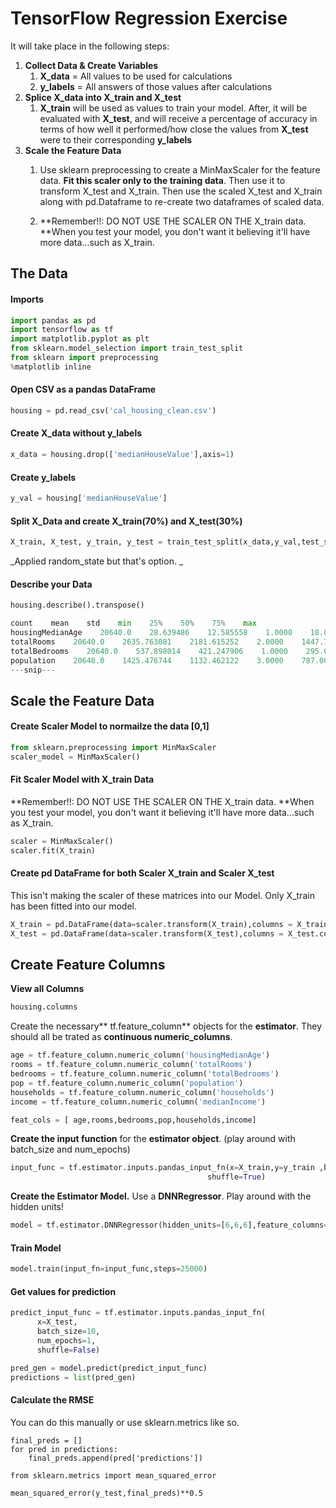 # TensorFlow Regression Exercise

It will take place in the following steps:

1. **Collect Data & Create Variables**
   1. **X\_data** = All values to be used for calculations
   2. **y\_labels** = All answers of those values after calculations
2. **Splice X\_data into X\_train and X\_test**
   1. **X\_train** will be used as values to train your model. After, it will be evaluated with **X\_test**, and will receive a percentage of accuracy in terms of how well it performed/how close the values from **X\_test** were to their corresponding **y\_labels**
3. **Scale the Feature Data**  
   1. Use sklearn preprocessing to create a MinMaxScaler for the feature data. **Fit this scaler only to the training data**. Then use it to transform X\_test and X\_train. Then use the scaled X\_test and X\_train along with pd.Dataframe to re-create two dataframes of scaled data.

   1. **Remember!!: DO NOT USE THE SCALER ON THE X\_train data. **When you test your model, you don't want it believing it'll have more data...such as X\_train.

## The Data

#### Imports

```py
import pandas as pd
import tensorflow as tf
import matplotlib.pyplot as plt
from sklearn.model_selection import train_test_split
from sklearn import preprocessing
%matplotlib inline
```

#### Open CSV as a pandas DataFrame

```py
housing = pd.read_csv('cal_housing_clean.csv')
```

#### Create X\_data without y\_labels

```py
x_data = housing.drop(['medianHouseValue'],axis=1)
```

#### Create y\_labels

```py
y_val = housing['medianHouseValue']
```

#### Split X\_Data and create X\_train\(70%\) and X\_test\(30%\)

```py
X_train, X_test, y_train, y_test = train_test_split(x_data,y_val,test_size=0.3,random_state=101)
```

_Applied random\_state but that's option. _

#### Describe your Data

```py
housing.describe().transpose()
```

```py
count    mean    std    min    25%    50%    75%    max
housingMedianAge    20640.0    28.639486    12.585558    1.0000    18.0000    29.0000    37.00000    52.0000
totalRooms    20640.0    2635.763081    2181.615252    2.0000    1447.7500    2127.0000    3148.00000    39320.0000
totalBedrooms    20640.0    537.898014    421.247906    1.0000    295.0000    435.0000    647.00000    6445.0000
population    20640.0    1425.476744    1132.462122    3.0000    787.0000    1166.0000    1725.00000    35682.0000
---snip---
```

## Scale the Feature Data

#### Create Scaler Model to normailze the data \[0,1\]

```py
from sklearn.preprocessing import MinMaxScaler
scaler_model = MinMaxScaler()
```

#### Fit Scaler Model with X\_train Data

**Remember!!: DO NOT USE THE SCALER ON THE X\_train data. **When you test your model, you don't want it believing it'll have more data...such as X\_train.

```py
scaler = MinMaxScaler()
scaler.fit(X_train)
```

#### Create pd DataFrame for both Scaler X\_train and Scaler X\_test

This isn't making the scaler of these matrices into our Model. Only X\_train has been fitted into our model.

```py
X_train = pd.DataFrame(data=scaler.transform(X_train),columns = X_train.columns,index=X_train.index)
X_test = pd.DataFrame(data=scaler.transform(X_test),columns = X_test.columns,index=X_test.index)
```

## Create Feature Columns

**View all Columns**

```py
housing.columns
```

Create the necessary** tf.feature\_column** objects for the **estimator**. They should all be trated as **continuous numeric\_columns**.

```py
age = tf.feature_column.numeric_column('housingMedianAge')
rooms = tf.feature_column.numeric_column('totalRooms')
bedrooms = tf.feature_column.numeric_column('totalBedrooms')
pop = tf.feature_column.numeric_column('population')
households = tf.feature_column.numeric_column('households')
income = tf.feature_column.numeric_column('medianIncome')

feat_cols = [ age,rooms,bedrooms,pop,households,income]
```

**Create the input function** for the **estimator object**. \(play around with batch\_size and num\_epochs\)

```py
input_func = tf.estimator.inputs.pandas_input_fn(x=X_train,y=y_train ,batch_size=10,num_epochs=1000,
                                            shuffle=True)
```

**Create the Estimator Model.** Use a **DNNRegressor**. Play around with the hidden units!

```py
model = tf.estimator.DNNRegressor(hidden_units=[6,6,6],feature_columns=feat_cols)
```

#### **Train Model**

```py
model.train(input_fn=input_func,steps=25000)
```

#### Get values for prediction

```py
predict_input_func = tf.estimator.inputs.pandas_input_fn(
      x=X_test,
      batch_size=10,
      num_epochs=1,
      shuffle=False)

pred_gen = model.predict(predict_input_func)
predictions = list(pred_gen)
```

#### Calculate the RMSE

You can do this manually or use sklearn.metrics like so.

```
final_preds = []
for pred in predictions:
    final_preds.append(pred['predictions'])
```

```
from sklearn.metrics import mean_squared_error
```

```
mean_squared_error(y_test,final_preds)**0.5
```



